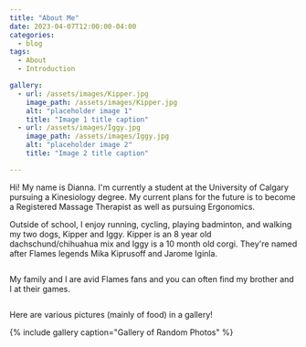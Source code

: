 ```yaml
---
title: "About Me"
date: 2023-04-07T12:00:00-04:00
categories:
  - blog
tags:
  - About
  - Introduction

gallery:
  - url: /assets/images/Kipper.jpg
    image_path: /assets/images/Kipper.jpg
    alt: "placeholder image 1"
    title: "Image 1 title caption"
  - url: /assets/images/Iggy.jpg
    image_path: /assets/images/Iggy.jpg
    alt: "placeholder image 2"
    title: "Image 2 title caption"

---
```


<p> Hi! My name is Dianna.
I'm currently a student at the University of Calgary pursuing a Kinesiology degree. 
My current plans for the future is to become a Registered Massage Therapist as well as pursuing Ergonomics.
</p>

<p> Outside of school, I enjoy running, cycling, playing badminton, and walking my two dogs, Kipper and Iggy. Kipper is an 8 year old dachschund/chihuahua mix and Iggy is a 10 month old corgi. They're named after Flames legends Mika Kiprusoff and Jarome Iginla. </p>

<img src="{{ site.url }}{{ site.baseurl }}/assets/images/Dogs.jpg" alt="">


<p> My family and I are avid Flames fans and you can often find my brother and I at their games. </p>

<img src="{{ site.url }}{{ site.baseurl }}/assets/images/Flames.jpg" alt="">

<p> Here are various pictures (mainly of food) in a gallery! </p>

{% include gallery caption="Gallery of Random Photos" %}
